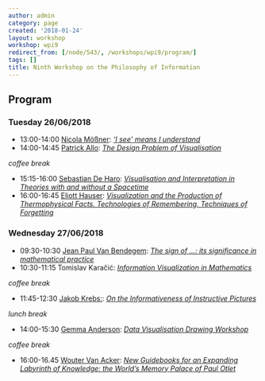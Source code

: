 ```yaml
---
author: admin
category: page
created: '2018-01-24'
layout: workshop
workshop: wpi9
redirect_from: [/node/543/, /workshops/wpi9/program/]
tags: []
title: Ninth Workshop on the Philosophy of Information
---
```


## Program

### Tuesday 26/06/2018
+ 13:00-14:00    [Nicola Mößner](http://moessner.stellarcom.org):	[*‘I see' means I understand*](/workshops/wpi9/abstracts/Nicola.html)
+ 14:00-14:45    [Patrick Allo](http://www.logicandinformation.be):	[*The Design Problem of Visualisation*](/workshops/wpi9/abstracts/Patrick.html)

*coffee break*

+ 15:15-16:00    [Sebastian De Haro](http://www.uva.nl/en/profile/h/a/s.deharo/s.deharo.html): 	[*Visualisation and Interpretation in Theories with and without a Spacetime*](/workshops/wpi9/abstracts/Sebastian.pdf)
+ 16:00-16:45    [Eliott Hauser](https://unc.academia.edu/elliott): [*Visualization and the Production of Thermophysical Facts. Technologies of Remembering, Techniques of Forgetting*](/workshops/wpi9/abstracts/Eliott.pdf)

### Wednesday 27/06/2018
+ 09:30-10:30    [Jean Paul Van Bendegem](http://jeanpaulvanbendegem.be/home/):	[*The sign of $\ldots$: its significance in mathematical practice*](/workshops/wpi9/abstracts/JeanPaul.html)
+ 10:30-11:15    Tomislav Karačić:	[*Information Visualization in Mathematics*](/workshops/wpi9/abstracts/Tomislav.pdf)

*coffee break*

+ 11:45-12:30    [Jakob Krebs:](https://www.uni-frankfurt.de/44425182/Krebs_Jakob):	[*On the Informativeness of Instructive Pictures*](/workshops/wpi9/abstracts/Jakob.pdf)

*lunch break*

+ 14:00-15:30    [Gemma Anderson](http://www.gemma-anderson.co.uk):  [*Data Visualisation Drawing Workshop*](/workshops/wpi9/abstracts/Gemma.html)

*coffee break*

+ 16:00-16.45    [Wouter Van Acker](https://ulb.academia.edu/WouterVanAcker):	[*New Guidebooks for an Expanding Labyrinth of Knowledge: the World’s Memory Palace of Paul Otlet*](/workshops/wpi9/abstracts/Wouter.pdf)

